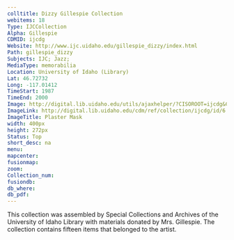 ```yaml
---
colltitle: Dizzy Gillespie Collection
webitems: 18
Type: IJCCollection
Alpha: Gillespie
CDMID: ijcdg
Website: http://www.ijc.uidaho.edu/gillespie_dizzy/index.html
Path: gillespie_dizzy
Subjects: IJC; Jazz;
MediaType: memorabilia
Location: University of Idaho (Library)
Lat: 46.72732
Long: -117.01412
TimeStart: 1987
TimeEnd: 2000
Image: http://digital.lib.uidaho.edu/utils/ajaxhelper/?CISOROOT=ijcdg&CISOPTR=6&action=2&DMSCALE=15&DMWIDTH=451&DMHEIGHT=307&DMX=0&DMY=0&DMTEXT=&DMROTATE=0
ImageLink: http://digital.lib.uidaho.edu/cdm/ref/collection/ijcdg/id/6
ImageTitle: Plaster Mask
width: 400px
height: 272px
Status: Top
short_desc: na
menu: 
mapcenter: 
fusionmap: 
zoom: 
Collection_num: 
fusiondb: 
db_where: 
db_pdf: 
---
```

This collection was assembled by Special Collections and Archives of the University of Idaho Library with materials donated by Mrs. Gillespie. The collection contains fifteen items that belonged to the artist.